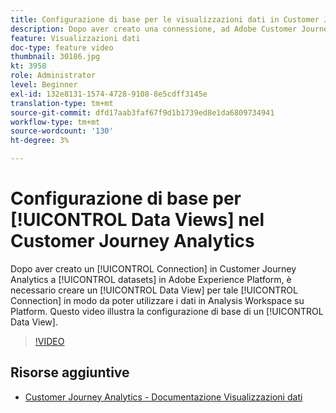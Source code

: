 ```yaml
---
title: Configurazione di base per le visualizzazioni dati in Customer Journey Analytics
description: Dopo aver creato una connessione, ad Adobe Customer Journey Analytics, ai set di dati in Adobe Experience Platform, è necessario creare una visualizzazione dati per tale connessione, in modo da poter utilizzare i dati in Analysis Workspace su Platform. Questo video illustra la configurazione di base di una visualizzazione dati.
feature: Visualizzazioni dati
doc-type: feature video
thumbnail: 30186.jpg
kt: 3958
role: Administrator
level: Beginner
exl-id: 132e8131-1574-4728-9108-8e5cdff3145e
translation-type: tm+mt
source-git-commit: dfd17aab3faf67f9d1b1739ed8e1da6809734941
workflow-type: tm+mt
source-wordcount: '130'
ht-degree: 3%

---
```


# Configurazione di base per [!UICONTROL Data Views] nel Customer Journey Analytics

Dopo aver creato un [!UICONTROL Connection] in Customer Journey Analytics a [!UICONTROL datasets] in Adobe Experience Platform, è necessario creare un [!UICONTROL Data View] per tale [!UICONTROL Connection] in modo da poter utilizzare i dati in Analysis Workspace su Platform. Questo video illustra la configurazione di base di un [!UICONTROL Data View].

>[!VIDEO](https://video.tv.adobe.com/v/30186/?quality=12&enable10seconds=on&speedcontrol=on)

## Risorse aggiuntive

* [Customer Journey Analytics - Documentazione Visualizzazioni dati](https://experienceleague.adobe.com/docs/analytics-platform/using/cja-dataviews/create-dataview.html)
